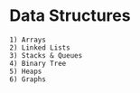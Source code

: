 # Data Structures

	1) Arrays
	2) Linked Lists
	3) Stacks & Queues
	4) Binary Tree
	5) Heaps
	6) Graphs
